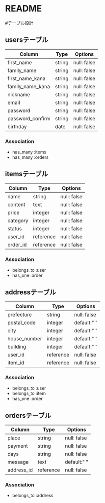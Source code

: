 # README
#テーブル設計

## usersテーブル

| Column           | Type   | Options     |
| ---------------- | ------ | ------------|
| first_name       | string | null: false |
| family_name      | string | null: false |
| first_name_kana  | string | null: false |
| family_name_kana | string | null: false |
| nickname         | string | null: false |
| email            | string | null: false |
| password         | string | null: false |
| password_confirm | string | null: false |
| birthday         | date   | null: false |

### Association

- has_many :items
- has_many :orders

## itemsテーブル

| Column    | Type      | Options      |
| --------  | --------  | ------------ |
| name      | string    | null: false  |
| content   | text      | null: false  |
| price     | integer   | null: false  |
| category  | integer   | null: false  |
| status    | integer   | null: false  |
| user_id   | reference | null: false  |
| order_id  | reference | null: false  |

### Association

- belongs_to :user
- has_one :order

## addressテーブル

| Column      | Type      | Options         |
| ----------- | --------- | --------------- |
| prefecture  | string    | null: false     |
| postal_code | integer   | default:" "     |
| city        | integer   | default:" "     |
| house_number| integer   | default:" "     |
| building    | integer   | default:" "     |
| user_id     | reference | null: false     |
| item_id     | reference | null: false     |

### Association

- belongs_to :user
- belongs_to :item
- has_one :order

## ordersテーブル

| Column     | Type      | Options         |
| ---------- | --------- | --------------- |
| place      | string    | null: false     |
| payment    | string    | null: false     |
| days       | string    | null: false     |
| message    | text      | default:" "     |
| address_id | reference | null: false     |

### Association

- belongs_to :address